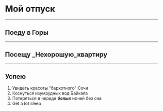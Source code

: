 # Мой отпуск

---
## Поеду в **Горы**

---
## Посещу **_Нехорошую_квартиру**

---
## Успею
1. Увидеть красоты "бархотного" Сочи
2. Коснуться изумрудных вод Байкала
3. Потеряться в череде **_белых_** ночей без сна
4. Get a lot sleep
